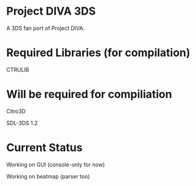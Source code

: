 # Project DIVA 3DS
A 3DS fan port of Project DIVA.

# Required Libraries (for compilation)

CTRULIB

# Will be required for compiliation

Citro3D

SDL-3DS 1.2

# Current Status
Working on GUI (console-only for now)

Working on beatmap (parser too)
